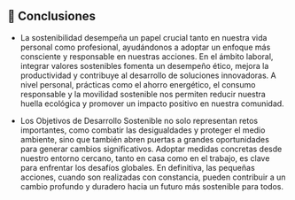 ## 📑 Conclusiones

- La sostenibilidad desempeña un papel crucial tanto en nuestra vida personal como profesional, ayudándonos a adoptar un enfoque más consciente y responsable en nuestras acciones. En el ámbito laboral, integrar valores sostenibles fomenta un desempeño ético, mejora la productividad y contribuye al desarrollo de soluciones innovadoras. A nivel personal, prácticas como el ahorro energético, el consumo responsable y la movilidad sostenible nos permiten reducir nuestra huella ecológica y promover un impacto positivo en nuestra comunidad.

- Los Objetivos de Desarrollo Sostenible no solo representan retos importantes, como combatir las desigualdades y proteger el medio ambiente, sino que también abren puertas a grandes oportunidades para generar cambios significativos. Adoptar medidas concretas desde nuestro entorno cercano, tanto en casa como en el trabajo, es clave para enfrentar los desafíos globales. En definitiva, las pequeñas acciones, cuando son realizadas con constancia, pueden contribuir a un cambio profundo y duradero hacia un futuro más sostenible para todos.

